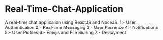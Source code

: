 # Real-Time-Chat-Application
A real-time chat application using ReactJS and NodeJS. 1:- User Authentication 2:- Real-time Messaging 3:- User Presence 4:- Notifications 5:- User Profiles 6:- Emojis and File Sharing 7:- Deployment
